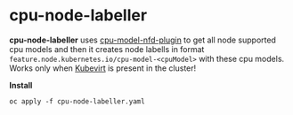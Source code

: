 # cpu-node-labeller

**cpu-node-labeller** 
 uses [cpu-model-nfd-plugin](https://github.com/ksimon1/cpu-model-nfd-plugin) to get all node supported cpu models and then it creates node labells  in format `feature.node.kubernetes.io/cpu-model-<cpuModel>` with these cpu models. Works only when [Kubevirt](https://github.com/kubevirt/kubevirt) is present in the cluster!

**Install**
 ```
 oc apply -f cpu-node-labeller.yaml
 ```